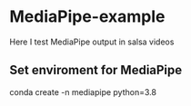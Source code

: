 # MediaPipe-example

Here I test MediaPipe output in salsa videos

## Set enviroment for MediaPipe

conda create -n mediapipe python=3.8
